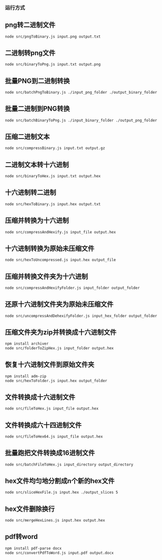 ### 运行方式

## png转二进制文件
```bash
node src/pngToBinary.js input.png output.txt
```

## 二进制转png文件
```bash
node src/binaryToPng.js input.txt output.png
```

## 批量PNG到二进制转换
```bash
node src/batchPngToBinary.js ./input_png_folder ./output_binary_folder
```

## 批量二进制到PNG转换
```bash
node src/batchBinaryToPng.js ./input_binary_folder ./output_png_folder
```

## 压缩二进制文本
```bash
node src/compressBinary.js input.txt output.gz
```

## 二进制文本转十六进制
```bash
node src/binaryToHex.js input.txt output.hex
```

## 十六进制转二进制
```bash
node src/hexToBinary.js input.hex output.txt
```

## 压缩并转换为十六进制
```bash
node src/compressAndHexify.js input_file output.hex
```

## 十六进制转换为原始未压缩文件
```bash
node src/hexToUncompressed.js input.hex output_file
```

## 压缩并转换文件夹为十六进制
```bash
node src/compressAndHexifyFolder.js input_folder output_folder
```

## 还原十六进制文件夹为原始未压缩文件
```bash
node src/uncompressAndDehexifyFolder.js input_hex_folder output_folder
```

## 压缩文件夹为zip并转换成十六进制文件
```bash
npm install archiver
node src/folderToZipHex.js input_folder output.hex
```
## 恢复十六进制文件到原始文件夹
```bash
npm install adm-zip
node src/hexToFolder.js input.hex output_folder
```

## 文件转换成十六进制文件
```bash
node src/fileToHex.js input_file output.hex
```

## 文件转换成六十四进制文件
```bash
node src/fileToHex64.js input_file output.hex
```

## 批量跑把文件转换成16进制文件
```bash
node src/batchFileToHex.js input_directory output_directory
```

## hex文件均匀地分割成n个新的hex文件
```bash
node src/sliceHexFile.js input.hex ./output_slices 5
```
## hex文件删除换行
```bash
node src/mergeHexLines.js input.hex output.hex
```

## pdf转word
```bash
npm install pdf-parse docx
node src/convertPdfToWord.js input.pdf output.docx
```
